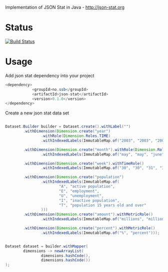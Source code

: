 Implementation of JSON Stat in Java - http://json-stat.org


Status
======

[![Build Status](https://travis-ci.org/hadrienk/json-stat.java.svg?branch=master)](https://travis-ci.org/hadrienk/json-stat.java)

Usage
=====

Add json stat dependency into your project

````java
<dependency>
            <groupId>no.ssb</groupId>
            <artifactId>json-stat</artifactId>
            <version>0.1.0</version>
</dependency>
````

Create a new json stat data set

````java 

Dataset.Builder builder = Dataset.create().withLabel("")
        .withDimension(Dimension.create("year")
                .withRole(Dimension.Roles.TIME)
                .withIndexedLabels(ImmutableMap.of("2003", "2003", "2004", "2004", "2005", "2005")))

        .withDimension(Dimension.create("month").withRole(Dimension.Roles.TIME)
                .withIndexedLabels(ImmutableMap.of("may", "may", "june", "june", "july", "july")))

        .withDimension(Dimension.create("week").withTimeRole()
                .withIndexedLabels(ImmutableMap.of("30", "30", "31", "31", "32", "32")))

        .withDimension(Dimension.create("population")
                .withIndexedLabels(ImmutableMap.of(
                        "A", "active population",
                        "E", "employment",
                        "U", "unemployment",
                        "I", "inactive population",
                        "T", "population 15 years old and over"
                )))
        .withDimension(Dimension.create("amount").withMetricRole()
                .withIndexedLabels(ImmutableMap.of("millions", "millions")))

        .withDimension(Dimension.create("percent").withMetricRole()
                .withIndexedLabels(ImmutableMap.of("%", "percent")));


Dataset dataset = builder.withMapper(
        dimensions -> newArrayList(
                dimensions.hashCode(),
                dimensions.hashCode())
);


````